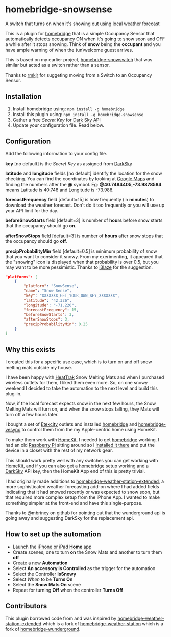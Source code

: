 # homebridge-snowsense
A switch that turns on when it's showing out using local weather forecast

This is a plugin for [homebridge](https://github.com/nfarina/homebridge) that is a simple Occupancy Sensor that automatically detects occupancy ON when it's going to snow soon and OFF a while after it stops snowing. Think of **snow** being the **occupant** and you have ample warning of when the (un)welcome guest arrives.

This is based on my earlier project, [homebridge-snowswitch](https://github.com/bbernstein/homebridge-snowswitch) that was similar but acted as a switch rather than a sensor.

Thanks to [rmkjr](https://github.com/rmkjr) for suggeting moving from a Switch to an Occupancy Sensor.

## Installation

1. Install homebridge using: `npm install -g homebridge`
2. Install this plugin using: `npm install -g homebridge-snowsense`
3. Gather a free *Secret Key* for  [Dark Sky API](https://darksky.net/dev)
4. Update your configuration file. Read below.

## Configuration

Add the following information to your config file.

**key** [no default] is the *Secret Key* as assigned from [DarkSky](https://darksky.net/dev)

**latitude** and **longitude** fields [no default] identify the location for the snow checking. You can find the coordinates by looking at [Google Maps](https://maps.google.com/) and finding the numbers after the **@** symbol. Eg: **@40.7484405,-73.9878584** means Latitude is 40.748 and Longitude is -73.988.

**forecastFrequency** field [default=15] is how frequently (in **minutes**) to download the weather forecast. Don't do it too frequently or you will use up your API limit for the day.

**beforeSnowStarts** field [default=3] is number of **hours** before snow starts that the occupancy should go **on**.

**afterSnowStops** field [default=3] is number of **hours** after snow stops that the occupancy should go **off**.

**precipProbabilityMin** field [default=0.5] is minimum probability of snow that you want to consider it snowy. From my exerimenting, it appeared that the "snowing" icon is displayed when that probability is over 0.5, but you may want to be more pessimistic. Thanks to [i3laze](https://github.com/i3laze) for the suggestion.



```json
"platforms": [
	{
		"platform": "SnowSense",
		"name": "Snow Sense",
		"key": "XXXXXXX_GET_YOUR_OWN_KEY_XXXXXXX",
		"latitude": "42.326",
		"longitude": "-71.220",
		"forecastFrequency": 15,
		"beforeSnowStarts": 3,
		"afterSnowStops": 3,
		"precipProbabilityMin": 0.25
	}
]
```

## Why this exists

I created this for a specific use case, which is to turn on and off snow melting mats outside my house.

I have been happy with [HeatTrak](https://heattrak.com/) Snow Melting Mats and when I purchased wireless outlets for them, I liked them even more. So, on one snowy weekend I decided to take the automation to the next level and build this plug-in.

Now, if the local forecast expects snow in the next few hours, the Snow Melting Mats will turn on, and when the snow stops falling, they Mats will turn off a few hours later.

I bought a set of [Etekcity](https://www.amazon.com/gp/product/B074GVPYPY) outlets and installed [homebridge](https://github.com/nfarina/homebridge) and [homebridge-vesync](https://www.npmjs.com/package/homebridge-vesync) to control them from the my Apple-centric home using HomeKit.

To make them work with [HomeKit](https://www.apple.com/ios/home/), I needed to get [homebridge](https://www.npmjs.com/package/homebridge) working. I had an old [Raspberry Pi](https://www.raspberrypi.org/) sitting around so I [installed it there](https://github.com/nfarina/homebridge/wiki/Running-HomeBridge-on-a-Raspberry-Pi) and put the device in a closet with the rest of my network gear. 

This should work pretty well with any switches you can get working with [HomeKit](https://www.apple.com/ios/home/), and if you can also get a [homebridge](https://www.npmjs.com/package/homebridge) setup working and a [DarkSky](https://darksky.net/dev) API key, then the HomeKit App end of this is pretty trivial. 

I had originally made additions to [homebridge-weather-station-extended](https://github.com/naofireblade/homebridge-weather-station-extended), a more sophisticated weather forecasting add-on where I had added fields indicating that it had snowed recently or was expected to snow soon, but that required more complex setup from the iPhone App. I wanted to make something simpler at the front-end and have this single-purpose.

Thanks to @mbriney on github for pointing out that the wunderground api is going away and suggesting DarkSky for the replacement api.

## How to set up the automation

- Launch the [iPhone or iPad **Home** app](https://support.apple.com/en-us/HT204893)
- Create scenes; one to turn **on** the Snow Mats and another to turn them **off**
- Create a new **Automation**
- Select **An accessory is Controlled** as the trigger for the automation
- Select the Controller **IsSnowy**
- Select *When* to be **Turns On**
- Select the **Snow Mats On** scene
- Repeat for turning **Off** when the controller **Turns Off**


## Contributors

This plugin borrowed code from and was inspired by [homebridge-weather-station-extended](https://github.com/naofireblade/homebridge-weather-station-extended) which is a fork of [homebridge-weather-station](https://github.com/kcharwood/homebridge-weather-station) which is a fork of [homebridge-wunderground](https://www.npmjs.com/package/homebridge-wunderground).
